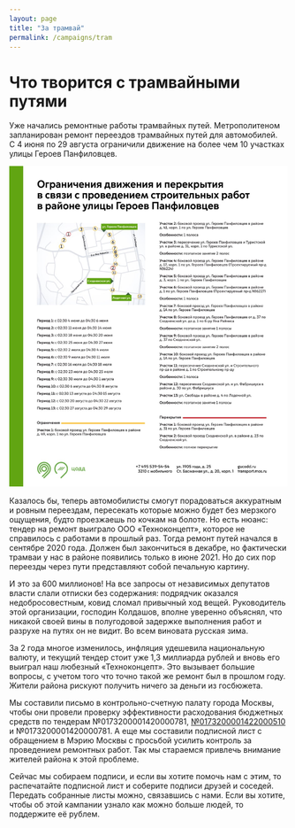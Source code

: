 ```yaml
---
layout: page
title: "За трамвай"
permalink: /campaigns/tram
---
```

# Что творится с трамвайными путями

Уже начались ремонтные работы трамвайных путей. Метрополитеном запланирован ремонт переездов трамвайных путей для автомобилей.  
С 4 июня по 29 августа ограничили движение на более чем 10 участках улицы Героев Панфиловцев.

<img src="/assets/img/traffic-constraint.jpeg" class="responsive-img">

Казалось бы, теперь автомобилисты смогут порадоваться аккуратным и ровным переездам, пересекать которые можно будет без мерзкого ощущения, будто проезжаешь по кочкам на болоте. Но есть нюанс: тендер на ремонт выиграло ООО «Техноконцепт», которое не справилось с работами в прошлый раз. Тогда ремонт путей начался в сентябре 2020 года. Должен был закончиться в декабре, но фактически трамваи у нас в районе появились только в июне 2021. Но до сих пор переезды через пути представляют собой печальную картину. 

И это за 600 миллионов! На все запросы от независимых депутатов власти слали отписки без содержания: подрядчик оказался недобросовестным, ковид сломал привычный ход вещей. Руководитель этой организации, господин Колдашов, вполне уверенно объяснял, что никакой своей вины в полугодовой задержке выполнения работ и разрухе на путях он не видит. Во всем виновата русская зима.

За 2 года многое изменилось, инфляция удешевила национальную валюту, и текущий тендер стоит уже 1,3 миллиарда рублей и вновь его выиграл наш любезный «Техноконцепт». Это вызывает большие вопросы, с учетом того что точно такой же ремонт был в прошлом году. Жители района рискуют получить ничего за деньги из госбюжета.

Мы составили письмо в контрольно-счетную палату города Москвы, чтобы они провели проверку эффективности расходования бюджетных средств по тендерам №0173200001420000781, [№0173200001422000510](https://zakupki.gov.ru/epz/order/notice/ea20/view/common-info.html?regNumber=0173200001422000510) и №0173200001420000781. А еще мы составили подписной лист с обращением в Мэрию Москвы с просьбой усилить контроль за проведением ремонтных работ. Так мы стараемся привлечь внимание жителей района к этой проблеме.

Сейчас мы собираем подписи, и если вы хотите помочь нам с этим, то распечатайте подписной лист и соберите подписи друзей и соседей. Передать собранные листы можно, связавшись с нами.
Если вы хотите, чтобы об этой кампании узнало как можно больше людей, то поддержите её рублем.
